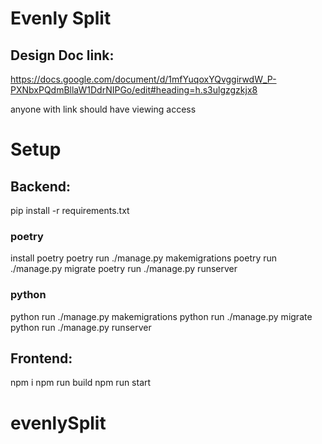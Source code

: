 # Evenly Split

## Design Doc link:

https://docs.google.com/document/d/1mfYuqoxYQvggirwdW_P-PXNbxPQdmBllaW1DdrNIPGo/edit#heading=h.s3ulgzgzkjx8

anyone with link should have viewing access

# Setup

## Backend:

pip install -r requirements.txt

### poetry

install poetry
poetry run ./manage.py makemigrations
poetry run ./manage.py migrate
poetry run ./manage.py runserver

### python

python run ./manage.py makemigrations
python run ./manage.py migrate
python run ./manage.py runserver

## Frontend:

npm i
npm run build
npm run start

# evenlySplit
